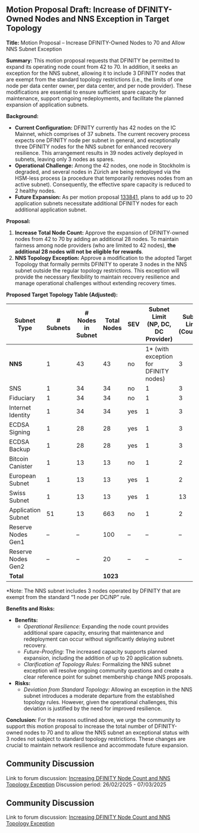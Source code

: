 ## Motion Proposal Draft: Increase of DFINITY-Owned Nodes and NNS Exception in Target Topology

**Title:**
Motion Proposal – Increase DFINITY-Owned Nodes to 70 and Allow NNS Subnet Exception

**Summary:**
This motion proposal requests that DFINITY be permitted to expand its operating node count from 42 to 70. In addition, it seeks an exception for the NNS subnet, allowing it to include 3 DFINITY nodes that are exempt from the standard topology restrictions (i.e., the limits of one node per data center owner, per data center, and per node provider). These modifications are essential to ensure sufficient spare capacity for maintenance, support ongoing redeployments, and facilitate the planned expansion of application subnets.

**Background:**

- **Current Configuration:** DFINITY currently has 42 nodes on the IC Mainnet, which comprises of 37 subnets. The current recovery process expects one DFINITY node per subnet in general, and exceptionally three DFINITY nodes for the NNS subnet for enhanced recovery resilience. This arrangement results in 39 nodes actively deployed in subnets, leaving only 3 nodes as spares.
- **Operational Challenge:** Among the 42 nodes, one node in Stockholm is degraded, and several nodes in Zürich are being redeployed via the HSM-less process (a procedure that temporarily removes nodes from an active subnet). Consequently, the effective spare capacity is reduced to 2 healthy nodes.
- **Future Expansion:** As per motion proposal [133841](https://forum.dfinity.org/t/adjustment-of-ic-target-topology-to-add-20-application-subnets/), plans to add up to 20 application subnets necessitate additional DFINITY nodes for each additional application subnet.

**Proposal:**

1. **Increase Total Node Count:**
    Approve the expansion of DFINITY-owned nodes from 42 to 70 by adding an additional 28 nodes. To maintain fairness among node providers (who are limited to 42 nodes), **the additional 28 nodes will not be eligible for rewards**.
2. **NNS Topology Exception:**
    Approve a modification to the adopted Target Topology that formally permits DFINITY to operate 3 nodes in the NNS subnet outside the regular topology restrictions. This exception will provide the necessary flexibility to maintain recovery resilience and manage operational challenges without extending recovery times.

**Proposed Target Topology Table (Adjusted):**

| **Subnet Type**    | **# Subnets** | **# Nodes in Subnet** | **Total Nodes** | **SEV** | **Subnet Limit (NP, DC, DC Provider)** | **Subnet Limit (Country)** |
| ------------------ | ------------- | --------------------- | --------------- | ------- | -------------------------------------- | -------------------------- |
| **NNS**            | 1             | 43                    | 43              | no      | 1* (with exception for DFINITY nodes)  | 3                          |
| SNS                | 1             | 34                    | 34              | no      | 1                                      | 3                          |
| Fiduciary          | 1             | 34                    | 34              | no      | 1                                      | 3                          |
| Internet Identity  | 1             | 34                    | 34              | yes     | 1                                      | 3                          |
| ECDSA Signing      | 1             | 28                    | 28              | yes     | 1                                      | 3                          |
| ECDSA Backup       | 1             | 28                    | 28              | yes     | 1                                      | 3                          |
| Bitcoin Canister   | 1             | 13                    | 13              | no      | 1                                      | 2                          |
| European Subnet    | 1             | 13                    | 13              | yes     | 1                                      | 2                          |
| Swiss Subnet       | 1             | 13                    | 13              | yes     | 1                                      | 13                         |
| Application Subnet | 51            | 13                    | 663             | no      | 1                                      | 2                          |
| Reserve Nodes Gen1 | –             | –                     | 100             | –       | –                                      | –                          |
| Reserve Nodes Gen2 | –             | –                     | 20              | –       | –                                      | –                          |
| **Total**          |               |                       | **1023**        |         |                                        |                            |

*Note: The NNS subnet includes 3 nodes operated by DFINITY that are exempt from the standard “1 node per DC/NP” rule.

**Benefits and Risks:**

- **Benefits:**
    - _Operational Resilience:_ Expanding the node count provides additional spare capacity, ensuring that maintenance and redeployment can occur without significantly delaying subnet recovery.
    - _Future-Proofing:_ The increased capacity supports planned expansion, including the addition of up to 20 application subnets.
    - _Clarification of Topology Rules:_ Formalizing the NNS subnet exception will resolve ongoing community questions and create a clear reference point for subnet membership change NNS proposals.
- **Risks:**
    - _Deviation from Standard Topology:_ Allowing an exception in the NNS subnet introduces a moderate departure from the established topology rules. However, given the operational challenges, this deviation is justified by the need for improved resilience.

**Conclusion:**
For the reasons outlined above, we urge the community to support this motion proposal to increase the total number of DFINITY-owned nodes to 70 and to allow the NNS subnet an exceptional status with 3 nodes not subject to standard topology restrictions. These changes are crucial to maintain network resilience and accommodate future expansion.

## Community Discussion
Link to forum discussion: [Increasing DFINITY Node Count and NNS Topology Exception](https://forum.dfinity.org/t/increasing-dfinity-node-count-and-nns-topology-exception/41654/1)
Discussion period: 26/02/2025 - 07/03/2025

## Community Discussion
Link to forum discussion: [Increasing DFINITY Node Count and NNS Topology Exception](https://forum.dfinity.org/t/increasing-dfinity-node-count-and-nns-topology-exception/41654/1)
